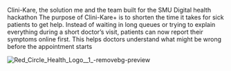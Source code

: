 Clini-Kare, the solution me and the team built for the SMU Digital health hackathon
The purpose of Clini-Kare+ is to shorten the time it takes for sick patients to get help. Instead of waiting in long queues or trying to explain everything during a short doctor’s visit, patients can now report their symptoms online first. This helps doctors understand what might be wrong before the appointment starts

![Red_Circle_Health_Logo__1_-removebg-preview](https://github.com/user-attachments/assets/1705904c-66dc-48d6-aa7e-77a02f7d721e)
